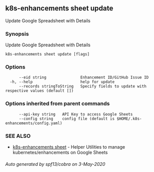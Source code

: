 ## k8s-enhancements sheet update

Update Google Spreadsheet with Details

### Synopsis

Update Google Spreadsheet with Details

```
k8s-enhancements sheet update [flags]
```

### Options

```
      --eid string               Enhancement ID/GitHub Issue ID
  -h, --help                     help for update
      --records stringToString   Specify fields to update with respective values (default [])
```

### Options inherited from parent commands

```
      --api-key string   API Key to access Google Sheets
      --config string    config file (default is $HOME/.k8s-enhancements/config.yaml)
```

### SEE ALSO

* [k8s-enhancements sheet](k8s-enhancements_sheet.md)	 - Helper Utilities to manage kubernetes/enhancements on Google Sheets

###### Auto generated by spf13/cobra on 3-May-2020
